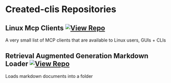 # Created-clis Repositories

## Linux Mcp Clients [![View Repo](https://img.shields.io/badge/view-repo-green)](https://github.com/danielrosehill/Linux-MCP-Clients)
A very small list of MCP clients that are available to Linux users, GUIs + CLIs

## Retrieval Augmented Generation Markdown Loader [![View Repo](https://img.shields.io/badge/view-repo-green)](https://github.com/danielrosehill/RAG-Markdown-Loader)
Loads markdown documents into a folder

